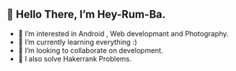  ## 👋 Hello There, I’m Hey-Rum-Ba.
- 👀 I’m interested in Android , Web developmant and Photography.
- 🌱 I’m currently learning everything :)
- 💞️ I’m looking to collaborate on development.
- 👀 I also solve Hakerrank Problems.






